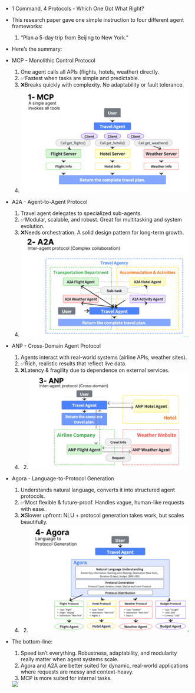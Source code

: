 * 1 Command, 4 Protocols - Which One Got What Right?

* This research paper gave one simple instruction to four different agent frameworks: 
  1. “Plan a 5-day trip from Beijing to New York.”

* Here’s the summary:

* MCP - Monolithic Control Protocol
  1. One agent calls all APIs (flights, hotels, weather) directly.
  1. ✅Fastest when tasks are simple and predictable.
  1. ❌Breaks quickly with complexity. No adaptability or fault tolerance.
  1. <img src="4_agent_frameworks_1_mcp.png"/>

* A2A - Agent-to-Agent Protocol
  1. Travel agent delegates to specialized sub-agents.
  1. ✅Modular, scalable, and robust. Great for multitasking and system evolution.
  1. ❌Needs orchestration. A solid design pattern for long-term growth.
  2. <img src="4_agent_frameworks_2_a2a.png"/>

* ANP - Cross-Domain Agent Protocol
  1. Agents interact with real-world systems (airline APIs, weather sites).
  1. ✅Rich, realistic results that reflect live data.
  1. ❌Latency & fragility due to dependence on external services.
  2. 2. <img src="4_agent_frameworks_3_anp.png"/>

* Agora - Language-to-Protocol Generation
  1. Understands natural language, converts it into structured agent protocols.
  1. ✅Most flexible & future-proof. Handles vague, human-like requests with ease.
  1. ❌Slower upfront: NLU + protocol generation takes work, but scales beautifully.
  2. 2. <img src="4_agent_frameworks_4_agora.png"/>

* The bottom-line:
  1. Speed isn’t everything. Robustness, adaptability, and modularity really matter when agent systems scale.
  2. Agora and A2A are better suited for dynamic, real-world applications where requests are messy and context-heavy.
  3. MCP is more suited for internal tasks.
 
  <img src="https://media.licdn.com/dms/image/v2/D4D10AQFYl7n9orP1dA/image-shrink_800/B4DZaR9FvYHQAg-/0/1746205440519?e=1746813600&v=beta&t=RdaTNGQDbPyAXD8cj4IZIDebxavlihh9k3NYF8Bpwvw"/>
